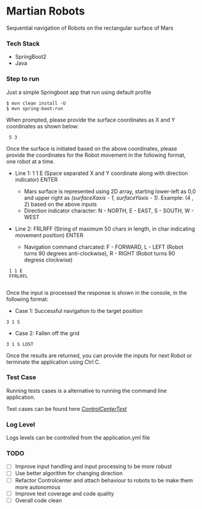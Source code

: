 # Martian Robots

Sequential navigation of Robots on the rectangular surface of Mars

### Tech Stack
- SpringBoot2
- Java


### Step to run 

Just a simple Springboot app that run using default profile

```shell
$ mvn clean install -U
$ mvn spring-boot:run
```

When prompted, please provide the surface coordinates as X and Y coordinates as shown below:

```   
 5 3
```   

Once the surface is initiated based on the above coordinates, please provide the coordinates for the Robot movement
in the following format, one robot at a time.


* Line 1: 1 1 E (Space separated X and Y coordinate along with direction indicator) ENTER
    * Mars surface is represented using 2D array, starting lower-left as 0,0 and upper right as *(surfaceXaxis - 1, surfaceYaxis - 1)*. Example: (4 , 2) based on the above inputs
    * Direction indicator character: N - NORTH, E - EAST, S - SOUTH, W - WEST 
    
* Line 2: FRLRFF (String of maximum 50 chars in length, in char indicating movement position) ENTER
    * Navigation command charcated: F - FORWARD, L - LEFT (Robot turns 90 degrees anti-clockwise), R - RIGHT (Robot turns 90 degress clockwise)
    
```   
 1 1 E 
 FFRLRFL
 
```  

Once the input is processed the response is shown in the console, in the following format:

- Case 1: Successful navigation to the target position

```  
3 1 S
```  

- Case 2: Fallen off the grid

```  
3 1 S LOST
```  

Once the results are returned, you can provide the inputs for next Robot or terminate the application using Ctrl C.

### Test Case
Running tests cases is a alternative to running the command line application. 

Test cases can be found here [*ControlCenterTest*](src/test/java/com/aaravr/martian/robot/navigator/service/ControlCenterTest.java)

### Log Level
Logs levels can be controlled from the application.yml file

### TODO
- [ ] Improve input handling and input processing to be more robust
- [ ] Use better algorithm for changing direction
- [ ] Refactor Controlcenter and attach behaviour to robots to be make them more autonomous 
- [ ] Improve test coverage and code quality
- [ ] Overall code clean
